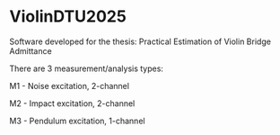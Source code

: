 # ViolinDTU2025
Software developed for the thesis: Practical Estimation of Violin Bridge Admittance

There are 3 measurement/analysis types:

M1 - Noise excitation, 2-channel

M2 - Impact excitation, 2-channel

M3 - Pendulum excitation, 1-channel
